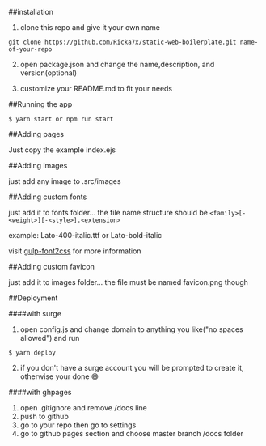 ##installation

1.  clone this repo and give it your own name

```
git clone https://github.com/Ricka7x/static-web-boilerplate.git name-of-your-repo
```

2.  open package.json and change the name,description, and version(optional)

3.  customize your README.md to fit your needs

##Running the app

```
$ yarn start or npm run start
```

##Adding pages

Just copy the example index.ejs

##Adding images

just add any image to .src/images

##Adding custom fonts

just add it to fonts folder... the file name structure should be `<family>[-<weight>][-<style>].<extension>`

example: Lato-400-italic.ttf or Lato-bold-italic

visit [gulp-font2css](https://github.com/goblindegook/gulp-font2css/blob/master/README.md) for more information

##Adding custom favicon

just add it to images folder... the file must be named favicon.png though

##Deployment

####with surge

1.  open config.js and change domain to anything you like("no spaces allowed") and run

```
$ yarn deploy
```

2.  if you don't have a surge account you will be prompted to create it, otherwise your done :smile:

####with ghpages

1.  open .gitignore and remove /docs line
2.  push to github
3.  go to your repo then go to settings
4.  go to github pages section and choose master branch /docs folder
